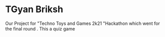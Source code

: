 # TGyan Briksh
 Our Project for "Techno Toys and Games 2k21 "Hackathon which went for the final round . This a quiz game
